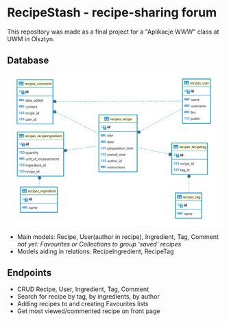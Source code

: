 
# RecipeStash - recipe-sharing forum

This repository was made as a final project for a "Aplikacje WWW" class at UWM in Olsztyn.

## Database

![](img/db.sqlite3%20-%20recipes_recipe.png)
- Main models: Recipe, User(author in recipe), Ingredient, Tag, Comment
*not yet: Favourites or Collections to group 'saved' recipes*
- Models aiding in relations: RecipeIngredient, RecipeTag

## Endpoints 

- CRUD Recipe, User, Ingredient, Tag, Comment
- Search for recipe by tag, by ingredients, by author
- Adding recipes to and creating Favourites lists
- Get most viewed/commented recipe on front page
